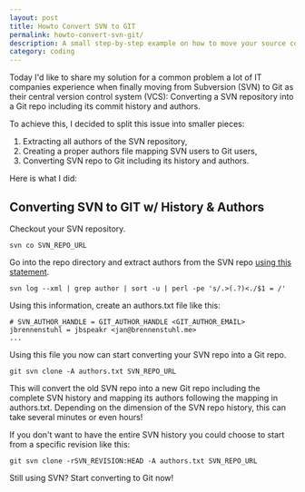 ```yaml
---
layout: post
title: Howto Convert SVN to GIT
permalink: howto-convert-svn-git/
description: A small step-by-step example on how to move your source code from SVN to GIT.
category: coding
---
```


Today I'd like to share my solution for a common problem a lot of IT companies experience when finally moving from Subversion (SVN) to Git as their central version control system (VCS): Converting a SVN repository into a Git repo including its commit history and authors.

To achieve this, I decided to split this issue into smaller pieces:

1. Extracting all authors of the SVN repository,
2. Creating a proper authors file mapping SVN users to Git users,
3. Converting SVN repo to Git including its history and authors.

Here is what I did:

## Converting SVN to GIT w/ History & Authors

Checkout your SVN repository.

```
svn co SVN_REPO_URL
```

Go into the repo directory and extract authors from the SVN repo [using this statement](http://stackoverflow.com/questions/2159567/what-is-the-format-of-an-authors-file-for-git-svn-specifically-for-special-char).

```
svn log --xml | grep author | sort -u | perl -pe 's/.>(.?)<./$1 = /'
```

Using this information, create an authors.txt file like this:

```
# SVN_AUTHOR_HANDLE = GIT_AUTHOR_HANDLE <GIT_AUTHOR_EMAIL>
jbrennenstuhl = jbspeakr <jan@brennenstuhl.me>
...
```

Using this file you now can start converting your SVN repo into a Git repo.

```
git svn clone -A authors.txt SVN_REPO_URL
```

This will convert the old SVN repo into a new Git repo including the complete SVN history and mapping its authors following the mapping in authors.txt. Depending on the dimension of the SVN repo history, this can take several minutes or even hours!

If you don't want to have the entire SVN history you could choose to start from a specific revision like this:

```
git svn clone -rSVN_REVISION:HEAD -A authors.txt SVN_REPO_URL
```

Still using SVN? Start converting to Git now!
